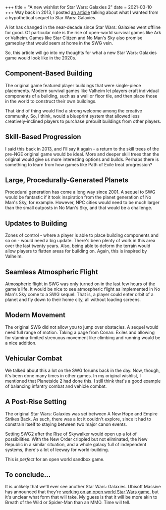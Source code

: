 +++
title = "A new wishlist for Star Wars: Galaxies 2"
date = 2021-03-10
+++
Way back in 2013, I posted [an article](@/blog/my-wishlist-for-a-star-wars-galaxies-2.md) talking about what I wanted from a hypothetical
sequel to Star Wars: Galaxies.

A lot has changed in the near-decade since Star Wars: Galaxies went offline for good. Of 
particular note is the rise of open-world survival games like Ark or Valheim. Games like
Star Citizen and No Man's Sky also promise gameplay that would seem at home in the SWG
vein.

So, this article will go into my thoughts for what a new Star Wars: Galaxies game would
look like in the 2020s.

## Component-Based Building

The original game featured player buildings that were single-piece placements. Modern
survival games like Valheim let players craft individual components of a building, such
as a wall or floor tile, and then place those in the world to construct their own buildings.

That kind of thing would find a strong welcome among the creative community. So, I think,
would a blueprint system that allowed less creatively-inclined players to purchase prebuilt
buildings from other players.

## Skill-Based Progression

I said this back in 2013, and I'll say it again - a return to the skill trees of the pre-NGE
original game would be ideal. More and deeper skill trees than the original would
give us more interesting options and builds. Perhaps there is something to learn from how
games like Path of Exile treat progression?

## Large, Procedurally-Generated Planets

Procedural generation has come a long way since 2001. A sequel to SWG would be fantastic if
it took inspiration from the planet generation of No Man's Sky, for example. However, NPC
cities would need to be much larger than the small outposts in No Man's Sky, and that would
be a challenge.

## Updates to Building

Zones of control - where a player is able to place building components and so on - would
need a big update. There's been plenty of work in this area over the last twenty years.
Also, being able to deform the terrain would allow players to flatten areas for building
on. Again, this is inspired by Valheim.

## Seamless Atmospheric Flight

Atmospheric flight in SWG was only turned on in the last few hours of the game's life. It
would be nice to see atmospheric flight as implemented in No Man's Sky come to a SWG sequel.
That is, a player could enter orbit of a planet and fly down to their home city, all without
loading screens.

## Modern Movement

The original SWG did not allow you to jump over obstacles. A sequel would need full range
of motion. Taking a page from Conan: Exiles and allowing for stamina-limited strenuous
movement like climbing and running would be a nice addition.

## Vehicular Combat

We talked about this a lot on the SWG forums back in the day. Now, though, it's been done
many times in other games. In my original wishlist, I mentioned that Planetside 2 had done
this. I still think that's a good example of balancing infantry combat and vehicle combat.

## A Post-Rise Setting

The original Star Wars: Galaxies was set between A New Hope and Empire Strikes Back. As
such, there was a lot it couldn't explore, since it had to constrain itself to staying
between two major canon events.

Setting SWG2 after the Rise of Skywalker would open up a lot of possibilities. With the
New Order crippled but not eliminated, the New Republic in a similar situation, and a 
whole galaxy full of independent systems, there's a lot of leeway for world-building.

This is _perfect_ for an open world sandbox game.

## To conclude...

It is unlikely that we'll ever see another Star Wars: Galaxies. Ubisoft Massive has
announced that they're [working on an open world Star Wars game](https://www.thegamer.com/ubisoft-open-world-star-wars-game-groundbreaking/), but it's unclear what form that will take. My guess is that it will
be more akin to Breath of the Wild or Spider-Man than an MMO. Time will tell.
